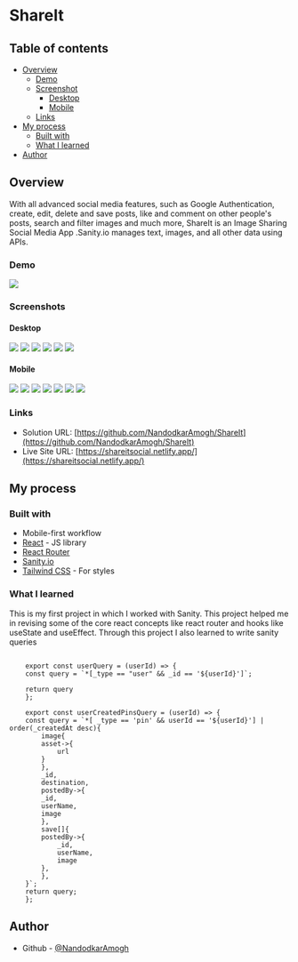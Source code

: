 # ShareIt

## Table of contents

- [Overview](#overview)
  - [Demo](#demo)
  - [Screenshot](#screenshot)
    - [Desktop](#desktop)
    - [Mobile](#mobile)
  - [Links](#links)
- [My process](#my-process)
  - [Built with](#built-with)
  - [What I learned](#what-i-learned)
- [Author](#author)



## Overview
With all advanced social media features, such as Google Authentication, create, edit, delete and save posts, like and comment on other people's posts, search and filter images and much more, ShareIt is an Image Sharing Social Media App .Sanity.io manages text, images, and all other data using APIs.
### Demo
![](./src/assets/demo.gif)


### Screenshots

#### Desktop
![](./src/assets/desktop1.png)
![](./src/assets/desktop2.png)
![](./src/assets/desktop3.png)
![](./src/assets/desktop4.png)
![](./src/assets/desktop5.png)
![](./src/assets/desktop6.png)


#### Mobile
![](./src/assets/mobile1.png)
![](./src/assets/mobile2.png)
![](./src/assets/mobile3.png)
![](./src/assets/mobile4.png)
![](./src/assets/mobile5.png)
![](./src/assets/mobile6.png)
![](./src/assets/mobile7.png)

### Links

- Solution URL: [https://github.com/NandodkarAmogh/ShareIt](https://github.com/NandodkarAmogh/ShareIt)
- Live Site URL: [https://shareitsocial.netlify.app/](https://shareitsocial.netlify.app/)

## My process

### Built with

- Mobile-first workflow
- [React](https://reactjs.org/) - JS library
- [React Router](https://reactrouter.com/) 
- [Sanity.io](https://www.sanity.io/)
- [Tailwind CSS](https://tailwindcss.com/) - For styles
### What I learned

This is my first project in which I worked with Sanity. This project helped me in revising some of the core react concepts like react router and hooks like useState and useEffect. Through this project I also learned to write sanity queries 

```react

    export const userQuery = (userId) => {
    const query = `*[_type == "user" && _id == '${userId}']`;

    return query
    };

    export const userCreatedPinsQuery = (userId) => {
    const query = `*[ _type == 'pin' && userId == '${userId}'] | order(_createdAt desc){
        image{
        asset->{
            url
        }
        },
        _id,
        destination,
        postedBy->{
        _id,
        userName,
        image
        },
        save[]{
        postedBy->{
            _id,
            userName,
            image
        },
        },
    }`;
    return query;
    };
```
## Author

- Github - [@NandodkarAmogh](https://github.com/NandodkarAmogh)



